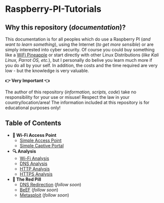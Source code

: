 # Raspberry-PI-Tutorials

## Why this repository (_documentation_)?

This documentation is for all peoples which do use a Raspberry PI (_and want to learn something_), using the Internet (_to get more sensible_) or are simply interested into cyber security. Of course you could buy something like a [WiFi Pineapple](https://www.hak5.org) or start directly with other Linux Distributions (_like Kali Linux, Parrot OS, etc._), but I personally do belive you learn much more if you do all by your self. In addition, the costs and the time required are very low - but the knowledge is very valuable.

**:point_right: Very Important :point_left:**

The author of this repository (_information, scripts, code_) take no responsibility for your use or misuse! Respect the law in your country/location/area! The information included at this repository is for educational purposes only!

## Table of Contents

- **:satellite: Wi-Fi Access Point**
  - [Simple Access Point](./RaspberryPI_AccessPoint.md)
  - [Simple Captive Portal](./RaspberryPI_CaptivePortal.md)
- **:mag: Analysis** 
  - [Wi-Fi Analysis](./RaspberryPI_WiFiAnalysis.md)
  - [DNS Analysis](./RaspberryPI_DNSAnalysis.md)
  - [HTTP Analysis](./RaspberryPI_HTTPAnalysis.md)
  - [HTTPS Analysis](./RaspberryPI_HTTPSAnalysis.md)
- **:pill: The Red Pill**
  - [DNS Redirection]() (_follow soon_)
  - [BeEF]() (_follow soon_)
  - [Metasploit]() (_follow soon_)
